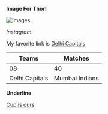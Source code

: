 **Image For Thor!**


![images](http://maxblizz.com/wp-content/uploads/2022/01/thor.jpg)

_Instagram_

My favorite link is [Delhi Capitals](https://www.delhicapitals.in/)

| Teams | Matches |
| --- | --- |
| 08 | 40 |
| Delhi Capitals | Mumbai Indians |

**Underline**

<ins>Cup is ours</ins>


